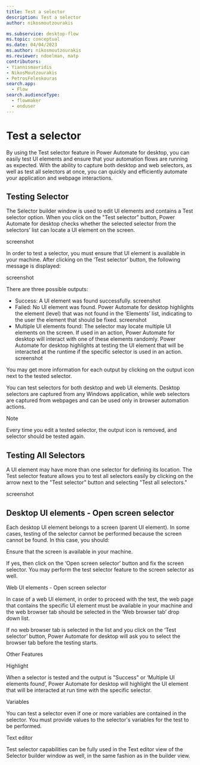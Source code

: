```yaml
---
title: Test a selector
description: Test a selector
author: nikosmoutzourakis

ms.subservice: desktop-flow
ms.topic: conceptual
ms.date: 04/04/2023
ms.author: nikosmoutzourakis
ms.reviewer: ndoelman, matp
contributors:
- Yiannismavridis
- NikosMoutzourakis
- PetrosFeleskouras
search.app: 
  - Flow
search.audienceType: 
  - flowmaker
  - enduser
---
```


# Test a selector

By using the Test selector feature in Power Automate for desktop, you can easily test UI elements and ensure that your automation flows are running as expected. With the ability to capture both desktop and web selectors, as well as test all selectors at once, you can quickly and efficiently automate your application and webpage interactions. 

 

## Testing Selector 

The Selector builder window is used to edit UI elements and contains a Test selector option. When you click on the "Test selector" button, Power Automate for desktop checks whether the selected selector from the selectors’ list can locate a UI element on the screen.  

screenshot

In order to test a selector, you must ensure that UI element is available in your machine. After clicking on the ‘Test selector’ button, the following message is displayed: 

 
screenshot
 

There are three possible outputs: 

* Success: A UI element was found successfully. 
screenshot
* Failed: No UI element was found. Power Automate for desktop highlights the element (level) that was not found in the ‘Elements’ list, indicating to the user the element that should be fixed. 
screenshot
* Multiple UI elements found: The selector may locate multiple UI elements on the screen. If used in an action, Power Automate for desktop will interact with one of these elements randomly. Power Automate for desktop highlights at testing the UI element that will be interacted at the runtime if the specific selector is used in an action. 
screenshot 

You may get more information for each output by clicking on the output icon next to the tested selector. 

 

You can test selectors for both desktop and web UI elements. Desktop selectors are captured from any Windows application, while web selectors are captured from webpages and can be used only in browser automation actions. 

 

> [!NOTE]
> Every time you edit a tested selector, the output icon is removed, and selector should be tested again. 

 

## Testing All Selectors 

A UI element may have more than one selector for defining its location. The Test selector feature allows you to test all selectors easily by clicking on the arrow next to the "Test selector" button and selecting "Test all selectors." 

screenshot 

## Desktop UI elements - Open screen selector 

Each desktop UI element belongs to a screen (parent UI element). In some cases, testing of the selector cannot be performed because the screen cannot be found. In this case, you should: 

Ensure that the screen is available in your machine. 

If yes, then click on the ‘Open screen selector’ button and fix the screen selector. You may perform the test selector feature to the screen selector as well. 

 

 

 

Web UI elements - Open screen selector 

In case of a web UI element, in order to proceed with the test, the web page that contains the specific UI element must be available in your machine and the web browser tab  should be selected in the ‘Web browser tab’ drop down list. 

 

 

 

If no web browser tab is selected in the list and you click on the ‘Test selector’ button, Power Automate for desktop will ask you to select the browser tab before the testing starts. 

 

 

Other Features 

 

Highlight 

When a selector is tested and the output is "Success" or ‘Multiple UI elements found’, Power Automate for desktop will highlight the UI element that will be interacted at run time with the specific selector. 

 

Variables 

You can test a selector even if one or more variables are contained in the selector. You must provide values to the selector's variables for the test to be performed. 

 

 

 

 

Text editor 

Test selector capabilities can be fully used in the Text editor view of the Selector builder window as well, in the same fashion as in the builder view. 

 

 
